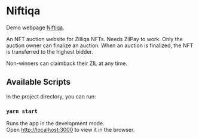 # Niftiqa

Demo webpage [Niftiqa](https://niftiqa.web.app).

An NFT auction website for Zilliqa NFTs. 
Needs ZilPay to work. 
Only the auction owner can finalize an auction. When an auction is finalized, the NFT is transferred to the highest bidder.

Non-winners can claimback their ZIL at any time.


## Available Scripts

In the project directory, you can run:

### `yarn start`

Runs the app in the development mode.\
Open [http://localhost:3000](http://localhost:3000) to view it in the browser.